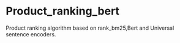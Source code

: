 # Product_ranking_bert
Product ranking algorithm based on rank_bm25,Bert and Universal sentence encoders.
